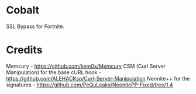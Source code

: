 # Cobalt
SSL Bypass for Fortnite.

# Credits

Memcury - https://github.com/kem0x/Memcury
CSM (Curl Server Manipulation) for the base cURL hook - https://github.com/ALEHACKsp/Curl-Server-Manipulation
Neonite++ for the signatures - https://github.com/PeQuLeaks/NeonitePP-Fixed/tree/1.4
